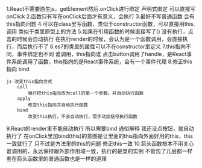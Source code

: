 1.React不需要原生js，getElement然后.onClick进行绑定
    声明式绑定
        可以直接写onClick
2.函数只有写在onClick后面才有意义，会执行
3.最好不写普通函数
    会有this指向问题
4.可以在class里写函数，类似于constructor函数，可以直接用this.调用
    类似于类里原型上的方法
5.如果在引用函数的时候直接写了()
    没有执行，点击的时候会自动执行
    在执行render的时候，会认为是一个函数调用，会直接执行，而后执行不了
6.es7的类里的属性可以不在constructor里定义
7.this指向不同，事件绑定也不同
    谁调用，this指向谁
    点击button调用了handle，是React事件系统调用了函数，this指向的是React事件系统，会有一个事件代理
8.修正this指向
    bind

    js 改变this指向方式
        call
            强行把this指向改为call的第一个参数，并自动执行函数
        apply
            改变this指向并自动执行函数
        bind
            改变this执行，不会自动执行，需手动加括号执行函数
9.React的render里不能自动执行
    所以需要bind
        通俗解释
            我还没点按钮，就自动执行了
        在onClick里加bind(this)的意图是让里面的this指向外面好用的this，this一致就行了
            只不过是方法里的this的问题
                修正this一致
10.箭头函数根本不用关心谁调用的，永远保持跟外部作用域一致，执行的是类的实例
    不管包了几层都一样
        套在箭头函数里的普通函数也是一样的道理